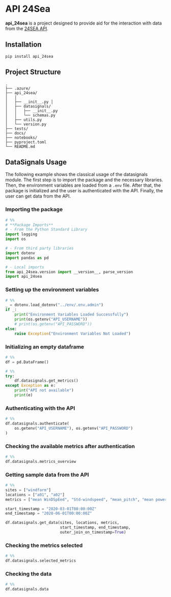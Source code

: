 # API 24Sea

**api_24sea** is a project designed to provide aid for the interaction with data from the [24SEA API](https://api.24sea.eu/).

## Installation

```shell
pip install api_24sea
```

## Project Structure

```shell
.
├── .azure/
├── api_24sea/
│   │
│   ├── __init__.py │
│   ├── datasignals/
│   │   ├── __init__.py
│   │   └── schemas.py
│   ├── utils.py
│   └── version.py
├── tests/
├── docs/
├── notebooks/
├── pyproject.toml
└── README.md
```

## DataSignals Usage

The following example shows the classical usage of the datasignals module. The first step is to import the package and the necessary libraries. Then, the environment variables are loaded from a `.env` file. After that, the package is initialized and the user is authenticated with the API. Finally, the user can get data from the API.

### Importing the package
```python
# %%
# **Package Imports**
# - From the Python Standard Library
import logging
import os

# - From third party libraries
import dotenv
import pandas as pd

# - Local imports
from api_24sea.version import __version__, parse_version
import api_24sea
```

### Setting up the environment variables
```python
# %%
_ = dotenv.load_dotenv("../env/.env.admin")
if _:
    print("Environment Variables Loaded Successfully")
    print(os.getenv("API_USERNAME"))
    # print(os.getenv("API_PASSWORD"))
else:
    raise Exception("Environment Variables Not Loaded")
```

### Initializing an empty dataframe
```python
# %%
df = pd.DataFrame()

# %%
try:
    df.datasignals.get_metrics()
except Exception as e:
    print("API not available")
    print(e)
```

### Authenticating with the API
```python
# %%
df.datasignals.authenticate(
    os.getenv("API_USERNAME"), os.getenv("API_PASSWORD")
)
```

### Checking the available metrics after authentication
```python
# %%
df.datasignals.metrics_overview
```

### Getting sample data from the API
```python
# %%
sites = ["windfarm"]
locations = ["a01", "a02"]
metrics = ["mean WinDSpEed", "Std-windspeed", "mean_pitch", "mean power"]

start_timestamp = "2020-03-01T00:00:00Z"
end_timestamp = "2020-06-01T00:00:00Z"

df.datasignals.get_data(sites, locations, metrics,
                        start_timestamp, end_timestamp,
                        outer_join_on_timestamp=True)
```


### Checking the metrics selected
```python
# %%
df.datasignals.selected_metrics
```

### Checking the data
```python
# %%
df.datasignals.data
```
